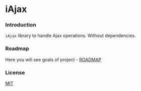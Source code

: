 # iAjax
### Introduction

`iAjax` library to handle Ajax operations. Without dependencies.

### Roadmap

Here you will see goals of project - [ROADMAP](https://github.com/mzahradnicek/iAjax/blob/master/ROADMAP.md)

### License
[MIT](http://opensource.org/licenses/MIT)
